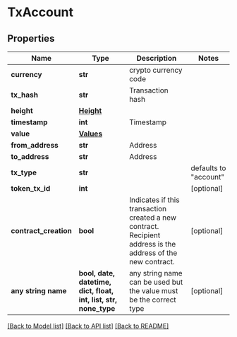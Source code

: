 # TxAccount


## Properties
Name | Type | Description | Notes
------------ | ------------- | ------------- | -------------
**currency** | **str** | crypto currency code | 
**tx_hash** | **str** | Transaction hash | 
**height** | [**Height**](Height.md) |  | 
**timestamp** | **int** | Timestamp | 
**value** | [**Values**](Values.md) |  | 
**from_address** | **str** | Address | 
**to_address** | **str** | Address | 
**tx_type** | **str** |  | defaults to "account"
**token_tx_id** | **int** |  | [optional] 
**contract_creation** | **bool** | Indicates if this transaction created a new contract. Recipient address is the address of the new contract. | [optional] 
**any string name** | **bool, date, datetime, dict, float, int, list, str, none_type** | any string name can be used but the value must be the correct type | [optional]

[[Back to Model list]](../README.md#documentation-for-models) [[Back to API list]](../README.md#documentation-for-api-endpoints) [[Back to README]](../README.md)


